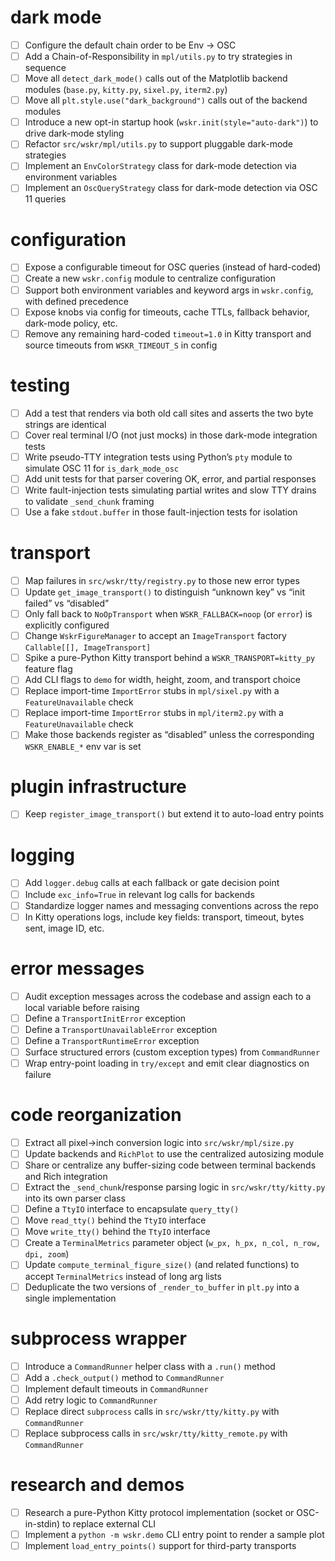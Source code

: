 # dark mode

* [ ] Configure the default chain order to be Env → OSC
* [ ] Add a Chain-of-Responsibility in `mpl/utils.py` to try strategies in sequence
* [ ] Move all `detect_dark_mode()` calls out of the Matplotlib backend modules (`base.py`, `kitty.py`, `sixel.py`, `iterm2.py`)
* [ ] Move all `plt.style.use("dark_background")` calls out of the backend modules
* [ ] Introduce a new opt-in startup hook (`wskr.init(style="auto-dark")`) to drive dark-mode styling
* [ ] Refactor `src/wskr/mpl/utils.py` to support pluggable dark-mode strategies
* [ ] Implement an `EnvColorStrategy` class for dark-mode detection via environment variables
* [ ] Implement an `OscQueryStrategy` class for dark-mode detection via OSC 11 queries

# configuration

* [ ] Expose a configurable timeout for OSC queries (instead of hard-coded)
* [ ] Create a new `wskr.config` module to centralize configuration
* [ ] Support both environment variables and keyword args in `wskr.config`, with defined precedence
* [ ] Expose knobs via config for timeouts, cache TTLs, fallback behavior, dark-mode policy, etc.
* [ ] Remove any remaining hard-coded `timeout=1.0` in Kitty transport and source timeouts from `WSKR_TIMEOUT_S` in config

# testing

* [ ] Add a test that renders via both old call sites and asserts the two byte strings are identical
* [ ] Cover real terminal I/O (not just mocks) in those dark-mode integration tests
* [ ] Write pseudo-TTY integration tests using Python’s `pty` module to simulate OSC 11 for `is_dark_mode_osc`
* [ ] Add unit tests for that parser covering OK, error, and partial responses
* [ ] Write fault-injection tests simulating partial writes and slow TTY drains to validate `_send_chunk` framing
* [ ] Use a fake `stdout.buffer` in those fault-injection tests for isolation

# transport

* [ ] Map failures in `src/wskr/tty/registry.py` to those new error types
* [ ] Update `get_image_transport()` to distinguish “unknown key” vs “init failed” vs “disabled”
* [ ] Only fall back to `NoOpTransport` when `WSKR_FALLBACK=noop` (or `error`) is explicitly configured
* [ ] Change `WskrFigureManager` to accept an `ImageTransport` factory `Callable[[], ImageTransport]`
* [ ] Spike a pure-Python Kitty transport behind a `WSKR_TRANSPORT=kitty_py` feature flag
* [ ] Add CLI flags to `demo` for width, height, zoom, and transport choice
* [ ] Replace import-time `ImportError` stubs in `mpl/sixel.py` with a `FeatureUnavailable` check
* [ ] Replace import-time `ImportError` stubs in `mpl/iterm2.py` with a `FeatureUnavailable` check
* [ ] Make those backends register as “disabled” unless the corresponding `WSKR_ENABLE_*` env var is set

# plugin infrastructure

* [ ] Keep `register_image_transport()` but extend it to auto-load entry points

# logging

* [ ] Add `logger.debug` calls at each fallback or gate decision point
* [ ] Include `exc_info=True` in relevant log calls for backends
* [ ] Standardize logger names and messaging conventions across the repo
* [ ] In Kitty operations logs, include key fields: transport, timeout, bytes sent, image ID, etc.

# error messages

* [ ] Audit exception messages across the codebase and assign each to a local variable before raising
* [ ] Define a `TransportInitError` exception
* [ ] Define a `TransportUnavailableError` exception
* [ ] Define a `TransportRuntimeError` exception
* [ ] Surface structured errors (custom exception types) from `CommandRunner`
* [ ] Wrap entry-point loading in `try/except` and emit clear diagnostics on failure

# code reorganization

* [ ] Extract all pixel→inch conversion logic into `src/wskr/mpl/size.py`
* [ ] Update backends and `RichPlot` to use the centralized autosizing module
* [ ] Share or centralize any buffer-sizing code between terminal backends and Rich integration
* [ ] Extract the `_send_chunk`/response parsing logic in `src/wskr/tty/kitty.py` into its own parser class
* [ ] Define a `TtyIO` interface to encapsulate `query_tty()`
* [ ] Move `read_tty()` behind the `TtyIO` interface
* [ ] Move `write_tty()` behind the `TtyIO` interface
* [ ] Create a `TerminalMetrics` parameter object (`w_px, h_px, n_col, n_row, dpi, zoom`)
* [ ] Update `compute_terminal_figure_size()` (and related functions) to accept `TerminalMetrics` instead of long arg lists
* [ ] Deduplicate the two versions of `_render_to_buffer` in `plt.py` into a single implementation

# subprocess wrapper

* [ ] Introduce a `CommandRunner` helper class with a `.run()` method
* [ ] Add a `.check_output()` method to `CommandRunner`
* [ ] Implement default timeouts in `CommandRunner`
* [ ] Add retry logic to `CommandRunner`
* [ ] Replace direct `subprocess` calls in `src/wskr/tty/kitty.py` with `CommandRunner`
* [ ] Replace subprocess calls in `src/wskr/tty/kitty_remote.py` with `CommandRunner`

# research and demos

* [ ] Research a pure-Python Kitty protocol implementation (socket or OSC-in-stdin) to replace external CLI
* [ ] Implement a `python -m wskr.demo` CLI entry point to render a sample plot
* [ ] Implement `load_entry_points()` support for third-party transports
